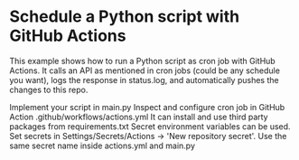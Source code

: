 # Schedule a Python script with GitHub Actions



This example shows how to run a Python script as cron job with GitHub Actions. It calls an API as mentioned in cron jobs (could be any schedule you want), logs the response in status.log, and automatically pushes the changes to this repo.

Implement your script in main.py
Inspect and configure cron job in GitHub Action .github/workflows/actions.yml
It can install and use third party packages from requirements.txt
Secret environment variables can be used. Set secrets in Settings/Secrets/Actions -> 'New repository secret'. Use the same secret name inside actions.yml and main.py
